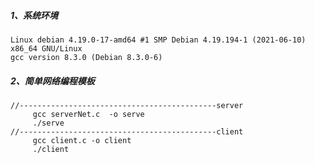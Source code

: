 ##### 1、系统环境

```
Linux debian 4.19.0-17-amd64 #1 SMP Debian 4.19.194-1 (2021-06-10) x86_64 GNU/Linux
gcc version 8.3.0 (Debian 8.3.0-6) 
```

##### 2、简单网络编程模板

```shell
//--------------------------------------------server
	 gcc serverNet.c  -o serve
	 ./serve
//--------------------------------------------client
	 gcc client.c -o client
	 ./client
```

